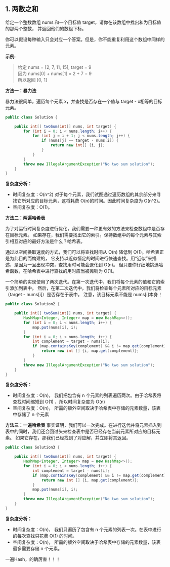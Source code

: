 ## 1. 两数之和

给定一个整数数组 nums 和一个目标值 target，请你在该数组中找出和为目标值的那两个整数，
并返回他们的数组下标。

你可以假设每种输入只会对应一个答案。但是，你不能重复利用这个数组中同样的元素。

**示例:**

>给定 nums = [2, 7, 11, 15], target = 9  
>因为 nums[0] + nums[1] = 2 + 7 = 9  
>所以返回 [0, 1]  

**方法一：暴力法**

暴力法很简单，遍历每个元素 x，并查找是否存在一个值与 target - x相等的目标元素。

```java
public class Solution {

    public int[] twoSum(int[] nums, int target) {
        for (int i = 0; i < nums.length; i++) {
            for (int j = i + 1; j < nums.length; j++) {
                if (nums[j] == target - nums[i]) {
                    return new int[] {i, j};
                }
            }
        }
        throw new IllegalArgumentException("No two sum solution");
    }
}
```

**复杂度分析：**

- 时间复杂度：O(n^2) 对于每个元素，我们试图通过遍历数组的其余部分来寻找它所对应的目标元素，这将耗费 O(n)的时间。因此时间复杂度为 O(n^2)。
- 空间复杂度：O(1)。

**方法二：两遍哈希表**

为了对运行时间复杂度进行优化，我们需要一种更有效的方法来检查数组中是否存在目标元素。
如果存在，我们需要找出它的索引。保持数组中的每个元素与其索引相互对应的最好方法是什么？哈希表。

通过以空间换取速度的方式，我们可以将查找时间从 O(n) 降低到 O(1)。哈希表正是为此目的而构建的，
它支持以近似恒定的时间进行快速查找。用“近似”来描述，是因为一旦出现冲突，查找用时可能会退化到 O(n)。
但只要你仔细地挑选哈希函数，在哈希表中进行查找的用时应当被摊销为 O(1)。

一个简单的实现使用了两次迭代。在第一次迭代中，我们将每个元素的值和它的索引添加到表中。
然后，在第二次迭代中，我们将检查每个元素所对应的目标元素（target - nums[i]）是否存在于表中。
注意，该目标元素不能是 nums[i]本身！

```java
public class Solution2 {

    public int[] twoSum(int[] nums, int target) {
        HashMap<Integer, Integer> map = new HashMap<>();
        for (int i = 0; i < nums.length; i++) {
            map.put(nums[i], i);
        }
        for (int i = 0; i < nums.length; i++) {
            int complement = target - nums[i];
            if (map.containsKey(complement) && i != map.get(complement)) {
                return new int [] {i, map.get(complement)};
            }
        }
        throw new IllegalArgumentException("No two sum solution");
    }
}
```

**复杂度分析：**

- 时间复杂度：O(n)， 我们把包含有 n 个元素的列表遍历两次。由于哈希表将查找时间缩短到 O(1) ，所以时间复杂度为 O(n)
- 空间复杂度：O(n)， 所需的额外空间取决于哈希表中存储的元素数量，该表中存储了 n 个元素

**方法三：一遍哈希表**
事实证明，我们可以一次完成。在进行迭代并将元素插入到表中的同时，我们还会回过头来检查表中是否已经存在当前元素所对应的目标元素。
如果它存在，那我们已经找到了对应解，并立即将其返回。

```java
public class Solution3 {

    public int[] twoSum(int[] nums, int target) {
        HashMap<Integer, Integer> map = new HashMap<>();
        for (int i = 0; i < nums.length; i++) {
            int complement = target - nums[i];
            if (map.containsKey(complement) && i != map.get(complement)) {
                return new int [] {i, map.get(complement)};
            }
            map.put(nums[i], i);
        }
        throw new IllegalArgumentException("No two sum solution");
    }
}
```

**复杂度分析：**

- 时间复杂度：O(n)， 我们只遍历了包含有 n 个元素的列表一次。在表中进行的每次查找只花费 O(1) 的时间。
- 空间复杂度：O(n)， 所需的额外空间取决于哈希表中存储的元素数量，该表最多需要存储 n 个元素。

一遍Hash，的确厉害！！！


































